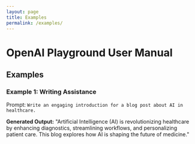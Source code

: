 ```yaml
---
layout: page
title: Examples
permalink: /examples/
---
```


<!DOCTYPE html>
<html lang="en">
<head>
    <meta charset="UTF-8">
    <title>OpenAI Playground User Manual</title>
</head>
<body>
    <h1>OpenAI Playground User Manual</h1>
    <h2>Examples</h2>
    <h3>Example 1: Writing Assistance</h3>
    <p>Prompt: <code>Write an engaging introduction for a blog post about AI in healthcare.</code></p>
    <p><strong>Generated Output:</strong> "Artificial Intelligence (AI) is revolutionizing healthcare by enhancing diagnostics, streamlining workflows, and personalizing patient care. This blog explores how AI is shaping the future of medicine."</p>
</body>
